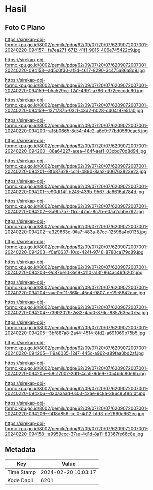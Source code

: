 # Hasil

## Foto C Plano

https://sirekap-obj-formc.kpu.go.id/8002/pemilu/pdpr/62/09/07/20/07/6209072007001-20240220-094157--fa7ea271-6712-41f1-9015-406e745422c9.jpg

https://sirekap-obj-formc.kpu.go.id/8002/pemilu/pdpr/62/09/07/20/07/6209072007001-20240220-094158--ad5c0f30-af8d-4617-8290-3c475a86a8d9.jpg

https://sirekap-obj-formc.kpu.go.id/8002/pemilu/pdpr/62/09/07/20/07/6209072007001-20240220-094159--b5a529cc-f2a1-4991-a786-c972eeccdc60.jpg

https://sirekap-obj-formc.kpu.go.id/8002/pemilu/pdpr/62/09/07/20/07/6209072007001-20240220-094159--1371787b-03c1-43d2-b028-c404197e51a0.jpg

https://sirekap-obj-formc.kpu.go.id/8002/pemilu/pdpr/62/09/07/20/07/6209072007001-20240220-094200--a15b0665-8d54-44c2-a6c9-77bd0589cac5.jpg

https://sirekap-obj-formc.kpu.go.id/8002/pemilu/pdpr/62/09/07/20/07/6209072007001-20240220-094200--88a64227-acea-464f-aef1-03cbd70d8d94.jpg

https://sirekap-obj-formc.kpu.go.id/8002/pemilu/pdpr/62/09/07/20/07/6209072007001-20240220-094201--8fb87628-ccb1-4890-8aa2-d06763823e23.jpg

https://sirekap-obj-formc.kpu.go.id/8002/pemilu/pdpr/62/09/07/20/07/6209072007001-20240220-094201--e90df14f-b248-439b-9567-da6616af784d.jpg

https://sirekap-obj-formc.kpu.go.id/8002/pemilu/pdpr/62/09/07/20/07/6209072007001-20240220-094202--3a9fc7b7-f1cc-47ac-8c7b-e0aa2cbbe792.jpg

https://sirekap-obj-formc.kpu.go.id/8002/pemilu/pdpr/62/09/07/20/07/6209072007001-20240220-094202--a329663c-90a7-483a-87cc-12598a4e0135.jpg

https://sirekap-obj-formc.kpu.go.id/8002/pemilu/pdpr/62/09/07/20/07/6209072007001-20240220-094203--f0ef0637-10cc-424f-9748-8780ca179c89.jpg

https://sirekap-obj-formc.kpu.go.id/8002/pemilu/pdpr/62/09/07/20/07/6209072007001-20240220-094203--9c87be10-3e19-4110-a13f-864ac46f6202.jpg

https://sirekap-obj-formc.kpu.go.id/8002/pemilu/pdpr/62/09/07/20/07/6209072007001-20240220-094204--aae0bf11-868c-45c4-9807-dc19e8842eac.jpg

https://sirekap-obj-formc.kpu.go.id/8002/pemilu/pdpr/62/09/07/20/07/6209072007001-20240220-094204--73992029-2e82-4ad0-876c-885763ea07ea.jpg

https://sirekap-obj-formc.kpu.go.id/8002/pemilu/pdpr/62/09/07/20/07/6209072007001-20240220-094205--3bf887a8-2a44-4514-8fd2-a691069b75b5.jpg

https://sirekap-obj-formc.kpu.go.id/8002/pemilu/pdpr/62/09/07/20/07/6209072007001-20240220-094205--119a6035-12d7-445c-a962-a89faa0bd2af.jpg

https://sirekap-obj-formc.kpu.go.id/8002/pemilu/pdpr/62/09/07/20/07/6209072007001-20240220-094205--58c17007-2d11-4ca5-9de9-7054b6c80e6b.jpg

https://sirekap-obj-formc.kpu.go.id/8002/pemilu/pdpr/62/09/07/20/07/6209072007001-20240220-094206--d20a3aad-6a03-42ae-9c8a-386c85f8b1df.jpg

https://sirekap-obj-formc.kpu.go.id/8002/pemilu/pdpr/62/09/07/20/07/6209072007001-20240220-094206--f418d856-ccf0-4d12-bfd3-de2660e662ec.jpg

https://sirekap-obj-formc.kpu.go.id/8002/pemilu/pdpr/62/09/07/20/07/6209072007001-20240220-094158--a9959ccc-37ae-4d1d-8a11-83367fe66c8e.jpg


## Metadata

| Key        | Value               |
| ---------- | ------------------- |
| Time Stamp | 2024-02-20 10:03:17 |
| Kode Dapil | 6201                |



